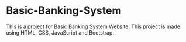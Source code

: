 # Basic-Banking-System
This is a project for Basic Banking System Website. This project is made using HTML, CSS, JavaScript and Bootstrap.  
